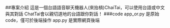 ##專案介紹
這是一個台語語音聊天機器人(來抬槓)ChaiTai，可以使用台語或中文與其對話
ChatTai會以親切道地的台語跟你對話！
###code
app_or.py 是原始code，僅可於後端操作
app.py 是實際網頁後端
